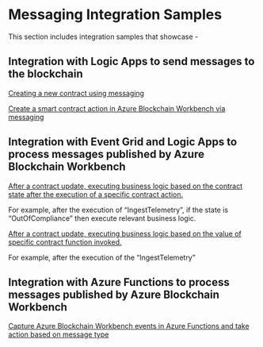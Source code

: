 Messaging Integration Samples
=============================

This section includes integration samples that showcase -

Integration with Logic Apps to send messages to the blockchain
--------------------------------------------------------------
[Creating a new contract using messaging](CreateContract.md)

[Create a smart contract action in Azure Blockchain Workbench via messaging](CreateContractAction.md)

Integration with Event Grid and Logic Apps to process messages published by Azure Blockchain Workbench
--------------------------------------------------------------------------------------------------------
[After a contract update, executing business logic based on the contract
    state after the execution of a specific contract action.](
    ExecuteLogicBasedOnContractStateAfterASpecificContractAction.md)

For example, after the execution of “IngestTelemetry”, if the state is
“OutOfCompliance” then execute relevant business logic.

[After a contract update, executing business logic based on the value of
    specific contract function invoked.](
    ExecuteLogicBasedOnPropertyValueAfterASpecificContractAction.md)

For example, after the execution of the “IngestTelemetry”

Integration with Azure Functions to process messages published by Azure Blockchain Workbench
----------------------------------------------------------------------------------------------
[Capture Azure Blockchain Workbench events in Azure Functions and take action based on message type](ProcessEventsWithAzureFunctions.md)
